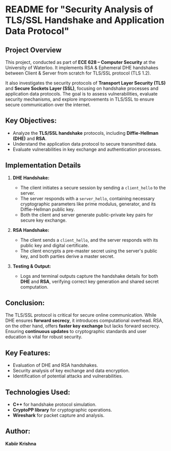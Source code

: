 # README for "Security Analysis of TLS/SSL Handshake and Application Data Protocol"

## Project Overview
This project, conducted as part of **ECE 628 – Computer Security** at the University of Waterloo. It implements RSA & Ephemeral DHE handshakes between Client & Server from scratch for TLS/SSL protocol (TLS 1.2).

It also investigates the security protocols of **Transport Layer Security (TLS)** and **Secure Sockets Layer (SSL)**, focusing on handshake processes and application data protocols. The goal is to assess vulnerabilities, evaluate security mechanisms, and explore improvements in TLS/SSL to ensure secure communication over the internet.

## Key Objectives:
- Analyze the **TLS/SSL handshake** protocols, including **Diffie-Hellman (DHE)** and **RSA**.
- Understand the application data protocol to secure transmitted data.
- Evaluate vulnerabilities in key exchange and authentication processes.
  
## Implementation Details
1. **DHE Handshake:**
   - The client initiates a secure session by sending a `client_hello` to the server. 
   - The server responds with a `server_hello`, containing necessary cryptographic parameters like prime modulus, generator, and its Diffie-Hellman public key.
   - Both the client and server generate public-private key pairs for secure key exchange.
  
2. **RSA Handshake:**
   - The client sends a `client_hello`, and the server responds with its public key and digital certificate.
   - The client encrypts a pre-master secret using the server's public key, and both parties derive a master secret.
  
3. **Testing & Output:**
   - Logs and terminal outputs capture the handshake details for both **DHE** and **RSA**, verifying correct key generation and shared secret computation.

## Conclusion:
The TLS/SSL protocol is critical for secure online communication. While DHE ensures **forward secrecy**, it introduces computational overhead. RSA, on the other hand, offers **faster key exchange** but lacks forward secrecy. Ensuring **continuous updates** to cryptographic standards and user education is vital for robust security.

## Key Features:
- Evaluation of DHE and RSA handshakes.
- Security analysis of key exchange and data encryption.
- Identification of potential attacks and vulnerabilities.

## Technologies Used:
- **C++** for handshake protocol simulation.
- **CryptoPP library** for cryptographic operations.
- **Wireshark** for packet capture and analysis.

## Author:
**Kabiir Krishna**